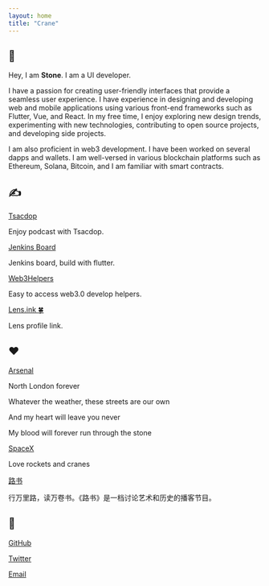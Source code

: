 ```yaml
---
layout: home
title: "Crane"
---
```


## 👋

Hey, I am **Stone**. I am a UI developer.

I have a passion for creating user-friendly interfaces that provide a seamless user experience.
I have experience in designing and developing web and mobile applications using various front-end frameworks such as Flutter, Vue, and React.
In my free time, I enjoy exploring new design trends, experimenting with new technologies, contributing to open source projects,
and developing side projects.

I am also proficient in web3 development. I have been worked on several dapps and wallets.
I am well-versed in various blockchain platforms such as Ethereum, Solana, Bitcoin, and I am familiar with smart contracts.

## ✍️

[Tsacdop](https://tsacdop.app)

Enjoy podcast with Tsacdop.

[Jenkins Board](https://github.com/stonega/jenkins-board)

Jenkins board, build with flutter.

[Web3Helpers](https://web3helpers.xyz)

Easy to access web3.0 develop helpers.

[Lens.ink 🍀](https://lens.ink)

Lens profile link.

## ❤️

[Arsenal](https://www.arsenal.com/)

North London forever

Whatever the weather, these streets are our own

And my heart will leave you never

My blood will forever run through the stone

[SpaceX]()

Love rockets and cranes

[路书](https://lushu88.com/)

行万里路，读万卷书。《路书》是一档讨论艺术和历史的播客节目。

## 🤙

[GitHub](https://github.com/stonega)

[Twitter](https://twitter.com/shimenmen)

[Email](mailto:xijieyin@gmail.com)
